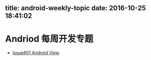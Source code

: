 title: android-weekly-topic
date: 2016-10-25 18:41:02
---
# Andriod 每周开发专题
* [Issue#01 Android View](https://github.com/yeungeek/android-weekly-topic/blob/master/topic/Topic-01.md)
